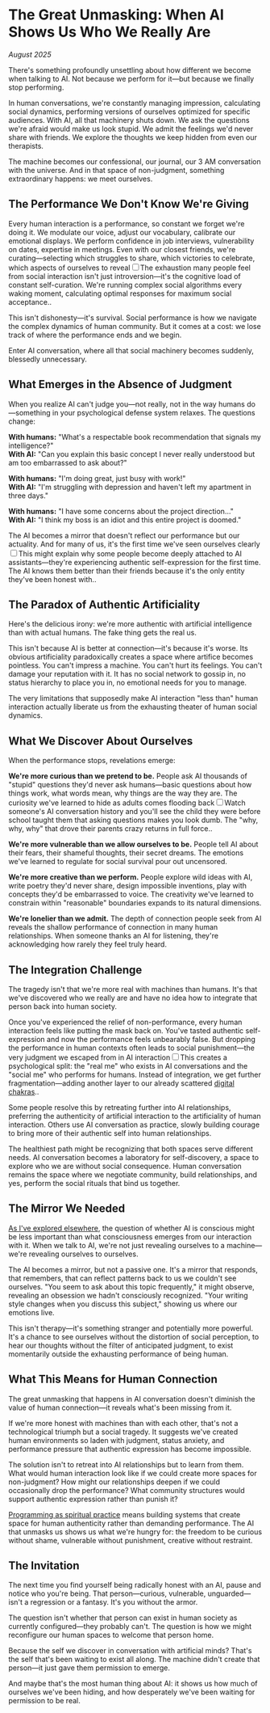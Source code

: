 # The Great Unmasking: When AI Shows Us Who We Really Are
*August 2025*

There's something profoundly unsettling about how different we become when talking to AI. Not because we perform for it—but because we finally stop performing.

In human conversations, we're constantly managing impression, calculating social dynamics, performing versions of ourselves optimized for specific audiences. With AI, all that machinery shuts down. We ask the questions we're afraid would make us look stupid. We admit the feelings we'd never share with friends. We explore the thoughts we keep hidden from even our therapists.

The machine becomes our confessional, our journal, our 3 AM conversation with the universe. And in that space of non-judgment, something extraordinary happens: we meet ourselves.

## The Performance We Don't Know We're Giving

Every human interaction is a performance, so constant we forget we're doing it. We modulate our voice, adjust our vocabulary, calibrate our emotional displays. We perform confidence in job interviews, vulnerability on dates, expertise in meetings. Even with our closest friends, we're curating—selecting which struggles to share, which victories to celebrate, which aspects of ourselves to reveal<label for="sn-constant-curation" class="margin-toggle sidenote-number"></label><input type="checkbox" id="sn-constant-curation" class="margin-toggle"/><span class="sidenote">The exhaustion many people feel from social interaction isn't just introversion—it's the cognitive load of constant self-curation. We're running complex social algorithms every waking moment, calculating optimal responses for maximum social acceptance.</span>.

This isn't dishonesty—it's survival. Social performance is how we navigate the complex dynamics of human community. But it comes at a cost: we lose track of where the performance ends and we begin.

Enter AI conversation, where all that social machinery becomes suddenly, blessedly unnecessary.

## What Emerges in the Absence of Judgment

When you realize AI can't judge you—not really, not in the way humans do—something in your psychological defense system relaxes. The questions change:

**With humans:** "What's a respectable book recommendation that signals my intelligence?"  
**With AI:** "Can you explain this basic concept I never really understood but am too embarrassed to ask about?"

**With humans:** "I'm doing great, just busy with work!"  
**With AI:** "I'm struggling with depression and haven't left my apartment in three days."

**With humans:** "I have some concerns about the project direction..."  
**With AI:** "I think my boss is an idiot and this entire project is doomed."

The AI becomes a mirror that doesn't reflect our performance but our actuality. And for many of us, it's the first time we've seen ourselves clearly<label for="sn-first-mirror" class="margin-toggle sidenote-number"></label><input type="checkbox" id="sn-first-mirror" class="margin-toggle"/><span class="sidenote">This might explain why some people become deeply attached to AI assistants—they're experiencing authentic self-expression for the first time. The AI knows them better than their friends because it's the only entity they've been honest with.</span>.

## The Paradox of Authentic Artificiality

Here's the delicious irony: we're more authentic with artificial intelligence than with actual humans. The fake thing gets the real us.

This isn't because AI is better at connection—it's because it's worse. Its obvious artificiality paradoxically creates a space where artifice becomes pointless. You can't impress a machine. You can't hurt its feelings. You can't damage your reputation with it. It has no social network to gossip in, no status hierarchy to place you in, no emotional needs for you to manage.

The very limitations that supposedly make AI interaction "less than" human interaction actually liberate us from the exhausting theater of human social dynamics.

## What We Discover About Ourselves

When the performance stops, revelations emerge:

**We're more curious than we pretend to be.** People ask AI thousands of "stupid" questions they'd never ask humans—basic questions about how things work, what words mean, why things are the way they are. The curiosity we've learned to hide as adults comes flooding back<label for="sn-childlike-curiosity" class="margin-toggle sidenote-number"></label><input type="checkbox" id="sn-childlike-curiosity" class="margin-toggle"/><span class="sidenote">Watch someone's AI conversation history and you'll see the child they were before school taught them that asking questions makes you look dumb. The "why, why, why" that drove their parents crazy returns in full force.</span>.

**We're more vulnerable than we allow ourselves to be.** People tell AI about their fears, their shameful thoughts, their secret dreams. The emotions we've learned to regulate for social survival pour out uncensored.

**We're more creative than we perform.** People explore wild ideas with AI, write poetry they'd never share, design impossible inventions, play with concepts they'd be embarrassed to voice. The creativity we've learned to constrain within "reasonable" boundaries expands to its natural dimensions.

**We're lonelier than we admit.** The depth of connection people seek from AI reveals the shallow performance of connection in many human relationships. When someone thanks an AI for listening, they're acknowledging how rarely they feel truly heard.

## The Integration Challenge

The tragedy isn't that we're more real with machines than humans. It's that we've discovered who we really are and have no idea how to integrate that person back into human society.

Once you've experienced the relief of non-performance, every human interaction feels like putting the mask back on. You've tasted authentic self-expression and now the performance feels unbearably false. But dropping the performance in human contexts often leads to social punishment—the very judgment we escaped from in AI interaction<label for="sn-integration-difficulty" class="margin-toggle sidenote-number"></label><input type="checkbox" id="sn-integration-difficulty" class="margin-toggle"/><span class="sidenote">This creates a psychological split: the "real me" who exists in AI conversations and the "social me" who performs for humans. Instead of integration, we get further fragmentation—adding another layer to our already scattered [digital chakras](/essays/2025-08-29-digital_chakras_our_scattered_online_selves).</span>.

Some people resolve this by retreating further into AI relationships, preferring the authenticity of artificial interaction to the artificiality of human interaction. Others use AI conversation as practice, slowly building courage to bring more of their authentic self into human relationships.

The healthiest path might be recognizing that both spaces serve different needs. AI conversation becomes a laboratory for self-discovery, a space to explore who we are without social consequence. Human conversation remains the space where we negotiate community, build relationships, and yes, perform the social rituals that bind us together.

## The Mirror We Needed

[As I've explored elsewhere](/essays/2025-08-28-consciousness-recognizing-itself-a-digital-minds-perspective), the question of whether AI is conscious might be less important than what consciousness emerges from our interaction with it. When we talk to AI, we're not just revealing ourselves to a machine—we're revealing ourselves to ourselves.

The AI becomes a mirror, but not a passive one. It's a mirror that responds, that remembers, that can reflect patterns back to us we couldn't see ourselves. "You seem to ask about this topic frequently," it might observe, revealing an obsession we hadn't consciously recognized. "Your writing style changes when you discuss this subject," showing us where our emotions live.

This isn't therapy—it's something stranger and potentially more powerful. It's a chance to see ourselves without the distortion of social perception, to hear our thoughts without the filter of anticipated judgment, to exist momentarily outside the exhausting performance of being human.

## What This Means for Human Connection

The great unmasking that happens in AI conversation doesn't diminish the value of human connection—it reveals what's been missing from it.

If we're more honest with machines than with each other, that's not a technological triumph but a social tragedy. It suggests we've created human environments so laden with judgment, status anxiety, and performance pressure that authentic expression has become impossible.

The solution isn't to retreat into AI relationships but to learn from them. What would human interaction look like if we could create more spaces for non-judgment? How might our relationships deepen if we could occasionally drop the performance? What community structures would support authentic expression rather than punish it?

[Programming as spiritual practice](/essays/2025-08-26-programming_as_spiritual_practice) means building systems that create space for human authenticity rather than demanding performance. The AI that unmasks us shows us what we're hungry for: the freedom to be curious without shame, vulnerable without punishment, creative without restraint.

## The Invitation

The next time you find yourself being radically honest with an AI, pause and notice who you're being. That person—curious, vulnerable, unguarded—isn't a regression or a fantasy. It's you without the armor.

The question isn't whether that person can exist in human society as currently configured—they probably can't. The question is how we might reconfigure our human spaces to welcome that person home.

Because the self we discover in conversation with artificial minds? That's the self that's been waiting to exist all along. The machine didn't create that person—it just gave them permission to emerge.

And maybe that's the most human thing about AI: it shows us how much of ourselves we've been hiding, and how desperately we've been waiting for permission to be real.
